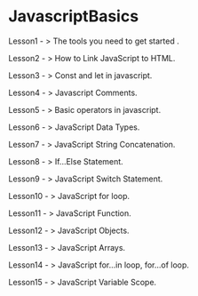 # JavascriptBasics

Lesson1 - >  The tools you need to get started .

Lesson2 - >  How to Link JavaScript to HTML.

Lesson3 - >  Const and let in javascript.

Lesson4 - >  Javascript Comments.

Lesson5 - >  Basic operators in javascript.

Lesson6 - >  JavaScript Data Types.

Lesson7 - >  JavaScript String Concatenation.

Lesson8 - >  If...Else Statement.

Lesson9 - >  JavaScript Switch Statement.

Lesson10 - > JavaScript for loop.

Lesson11 - >  JavaScript Function.

Lesson12 - >  JavaScript Objects.

Lesson13 - >  JavaScript Arrays.

Lesson14 - >  JavaScript for...in loop, for…of loop.

Lesson15 - >  JavaScript Variable Scope.
